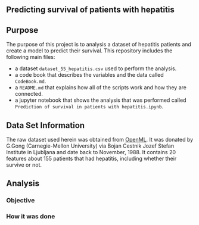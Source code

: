 ## Predicting survival of patients with hepatitis
## Purpose
The purpose of this project is to analysis a dataset of hepatitis patients and create a model to predict their survival. This repository includes the following main files:

* a dataset `dataset_55_hepatitis.csv` used to perform the analysis.
* a code book that describes the variables and the data called `CodeBook.md`. 
* a `README.md` that explains how all of the scripts work and how they are connected.
* a jupyter notebook that shows the analysis that was performed called `Prediction of survival in patients with hepatitis.ipynb`. 

## Data Set Information

The raw dataset used herein was obtained from [OpenML](https://www.openml.org/d/55). It was donated by G.Gong (Carnegie-Mellon University) via Bojan Cestnik Jozef Stefan Institute in Ljubljana and date back to November, 1988. It contains 20 features about 155 patients that had hepatitis, including whether their survive or not.

## Analysis
### Objective

### How it was done

